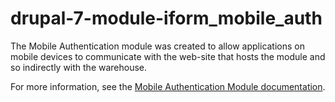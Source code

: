 # drupal-7-module-iform_mobile_auth

The Mobile Authentication module was created to allow applications on mobile devices to communicate with the web-site 
that hosts the module and so indirectly with the warehouse. 

For more information, see the 
[Mobile Authentication Module documentation](http://indicia-docs.readthedocs.org/en/latest/site-building/iform/modules/mobile-auth/intro.html).
